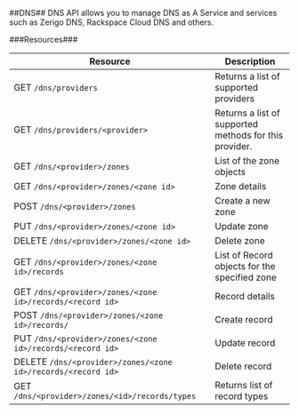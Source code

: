 ##DNS##
DNS API allows you to manage DNS as A Service and services such as Zerigo DNS,
Rackspace Cloud DNS and others.

###Resources###

| Resource| Description|
|---------|------------|
GET `/dns/providers` | Returns a list of supported providers
GET `/dns/providers/<provider>` | Returns a list of supported methods for this provider.
GET `/dns/<provider>/zones` | List of the zone objects
GET `/dns/<provider>/zones/<zone id>` | Zone details
POST `/dns/<provider>/zones` |Create a new zone
PUT `/dns/<provider>/zones/<zone id>` | Update zone
DELETE `/dns/<provider>/zones/<zone id>` | Delete zone
GET `/dns/<provider>/zones/<zone id>/records` | List of Record objects for the specified zone
GET `/dns/<provider>/zones/<zone id>/records/<record id>` | Record details
POST `/dns/<provider>/zones/<zone id>/records/` | Create record
PUT `/dns/<provider>/zones/<zone id>/records/<record id>` | Update record
DELETE `/dns/<provider>/zones/<zone id>/records/<record id>` | Delete record
GET `/dns/<provider>/zones/<id>/records/types` | Returns list of record types

